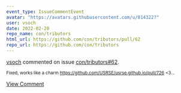```yaml
---
event_type: IssueCommentEvent
avatar: "https://avatars.githubusercontent.com/u/814322?"
user: vsoch
date: 2022-02-20
repo_name: con/tributors
html_url: https://github.com/con/tributors/pull/62
repo_url: https://github.com/con/tributors
---
```


<a href='https://github.com/vsoch' target='_blank'>vsoch</a> commented on issue <a href='https://github.com/con/tributors/pull/62' target='_blank'>con/tributors#62</a>.

<small>Fixed, works like a charm https://github.com/USRSE/usrse.github.io/pull/726 <3...</small>

<a href='https://github.com/con/tributors/pull/62' target='_blank'>View Comment</a>